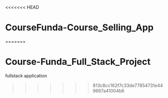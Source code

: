 <<<<<<< HEAD
# CourseFunda-Course_Selling_App
=======
# Course-Funda_Full_Stack_Project
fullstack application
>>>>>>> 813c8cc162f7c33de77854731e449667a41004b6

